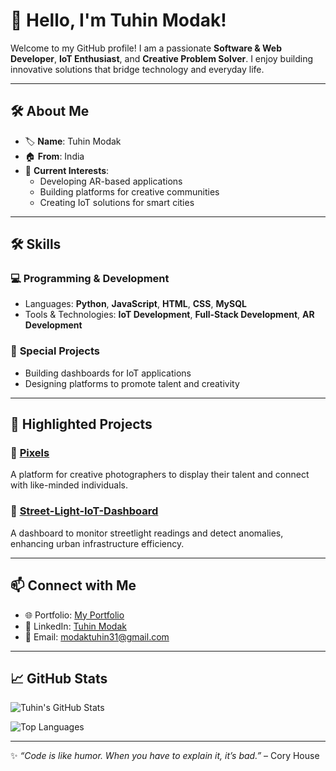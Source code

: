 # 👋 Hello, I'm **Tuhin Modak**!  

Welcome to my GitHub profile! I am a passionate **Software & Web Developer**, **IoT Enthusiast**, and **Creative Problem Solver**. I enjoy building innovative solutions that bridge technology and everyday life.

---

## 🛠 **About Me**  

- 🏷 **Name**: Tuhin Modak  
- 🏠 **From**: India  
- 💼 **Current Interests**:  
  - Developing AR-based applications  
  - Building platforms for creative communities  
  - Creating IoT solutions for smart cities  

---

## 🛠 **Skills**  

### 💻 **Programming & Development**  
- Languages: **Python**, **JavaScript**, **HTML**, **CSS**, **MySQL**  
- Tools & Technologies: **IoT Development**, **Full-Stack Development**, **AR Development**  

### 🔧 **Special Projects**  
- Building dashboards for IoT applications  
- Designing platforms to promote talent and creativity  

---

## 📂 **Highlighted Projects**  

### 🎨 [**Pixels**](https://github.com/TUHINMODAK/pixels)  
A platform for creative photographers to display their talent and connect with like-minded individuals.  

### 🌉 [**Street-Light-IoT-Dashboard**](https://github.com/TUHINMODAK/Street-Light-IoT-Dashboard)  
A dashboard to monitor streetlight readings and detect anomalies, enhancing urban infrastructure efficiency.  

<!--### 📱 **AR-Based Application**  
An Augmented Reality app to revolutionize interactions with digital environments.  

### 🖥 **Remote Mouse & Keyboard App**  
A mobile application to remotely control a laptop's mouse and keyboard with advanced features.  -->

---

## 📫 **Connect with Me**  

- 🌐 Portfolio: [My Portfolio](https://tuhinmodak.netlify.app)  
- 💼 LinkedIn: [Tuhin Modak](https://www.linkedin.com/in/tuhin-modak-a776212a8)  
- 📧 Email: [modaktuhin31@gmail.com](mailto:modaktuhin31@gmail.com)  

---

## 📈 **GitHub Stats**

![Tuhin's GitHub Stats](https://github-readme-stats.vercel.app/api?username=TUHINMODAK&show_icons=true&theme=react)

![Top Languages](https://github-readme-stats.vercel.app/api/top-langs/?username=TUHINMODAK&layout=compact&theme=react)

---

✨ _“Code is like humor. When you have to explain it, it’s bad.”_ – Cory House
